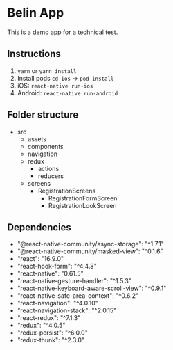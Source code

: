 # Belin App
This is a demo app for a technical test.

## Instructions

 1. `yarn` or `yarn install`
 2. Install pods `cd ios` -> `pod install`
 3. iOS: `react-native run-ios`
 4. Android: `react-native run-android`

## Folder structure

 - src
	 - assets
	 - components
	 - navigation
	 - redux
		 - actions
		 - reducers
	- screens
		- RegistrationScreens
			- RegistrationFormScreen
			- RegistrationLookScreen


## Dependencies

 - "@react-native-community/async-storage": "^1.7.1"
 - "@react-native-community/masked-view": "^0.1.6"
 - "react": "16.9.0"
 - "react-hook-form": "^4.4.8"
 - "react-native": "0.61.5"
 - "react-native-gesture-handler": "^1.5.3"
 - "react-native-keyboard-aware-scroll-view": "^0.9.1"
 - "react-native-safe-area-context": "^0.6.2"
 - "react-navigation": "^4.0.10"
 - "react-navigation-stack": "^2.0.15"
 - "react-redux": "^7.1.3"
 - "redux": "^4.0.5"
 - "redux-persist": "^6.0.0"
 - "redux-thunk": "^2.3.0"
